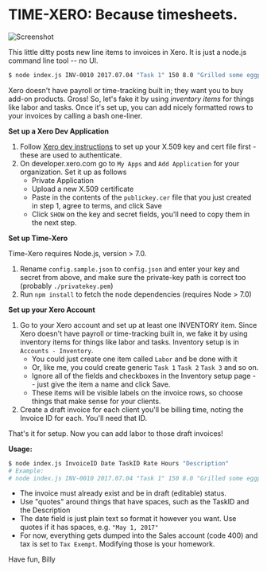 # TIME-XERO: Because timesheets.

![Screenshot](https://raw.githubusercontent.com/billyc/xero-tracker/master/scrnshot.png)

This little ditty posts new line items to invoices in Xero. It is just a node.js command line tool -- no UI. 

```bash
$ node index.js INV-0010 2017.07.04 "Task 1" 150 8.0 "Grilled some eggplant for company picnic"
```

Xero doesn't have payroll or time-tracking built in; they want you to buy add-on products. Gross! So, let's fake it by using *inventory items* for things like labor and tasks. Once it's set up, you can add nicely formatted rows to your invoices by calling a bash one-liner.

**Set up a Xero Dev Application**

1. Follow [Xero dev instructions](https://developer.xero.com/documentation/api-guides/create-publicprivate-key) to set up your X.509 key and cert file first - these are used to authenticate.
2. On developer.xero.com go to `My Apps` and `Add Application` for your organization. Set it up as
   follows
   - Private Application
   - Upload a new X.509 certificate
   - Paste in the contents of the `publickey.cer` file that you just created in step 1, agree to
     terms, and click Save
   - Click `SHOW` on the key and secret fields, you'll need to copy them in the next step.

**Set up Time-Xero**

Time-Xero requires Node.js, version > 7.0.

1. Rename `config.sample.json` to `config.json` and enter your key and secret from above, and make sure the private-key path is correct too (probably `./privatekey.pem`)
2. Run `npm install` to fetch the node dependencies (requires Node > 7.0)

**Set up your Xero Account**

1. Go to your Xero account and set up at least one INVENTORY item. Since Xero doesn't have payroll or time-tracking built in,
   we fake it by using inventory items for things like labor and tasks. Inventory setup is in
   `Accounts - Inventory`.
   - You could just create one item called `Labor` and be done with it
   - Or, like me, you could create generic `Task 1` `Task 2` `Task 3` and so on. 
   - Ignore all of the fields and checkboxes in the Inventory setup page -- just give the item a name and click Save.
   - These items will be visible labels on the invoice rows, so choose things that make sense for your
     clients.
2. Create a draft invoice for each client you'll be billing time, noting the Invoice ID for each. You'll need that ID.

That's it for setup. Now you can add labor to those draft invoices!

**Usage:**

```bash
$ node index.js InvoiceID Date TaskID Rate Hours "Description"
# Example:
# node index.js INV-0010 2017.07.04 "Task 1" 150 8.0 "Grilled some eggplant for company picnic"
```

- The invoice must already exist and be in draft (editable) status.
- Use "quotes" around things that have spaces, such as the TaskID and the Description
- The date field is just plain text so format it however you want. Use quotes if it has spaces, e.g. `"May 1, 2017"`
- For now, everything gets dumped into the Sales account (code 400) and tax is set to `Tax Exempt`. Modifying those is your homework.

Have fun,
Billy

